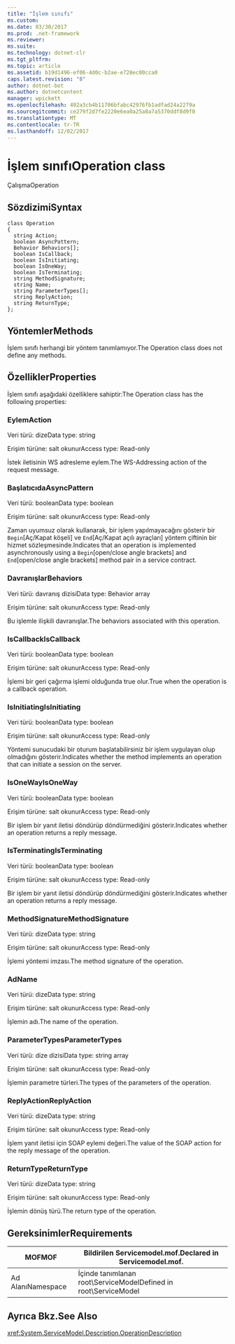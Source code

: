 ```yaml
---
title: "İşlem sınıfı"
ms.custom: 
ms.date: 03/30/2017
ms.prod: .net-framework
ms.reviewer: 
ms.suite: 
ms.technology: dotnet-clr
ms.tgt_pltfrm: 
ms.topic: article
ms.assetid: b19d1496-ef06-4d0c-b2ae-e728ec00cca0
caps.latest.revision: "8"
author: dotnet-bot
ms.author: dotnetcontent
manager: wpickett
ms.openlocfilehash: 492a3cb4b11706bfabc42976fb1adfad24a2279a
ms.sourcegitcommit: ce279f2d7fe2220e6ea0a25a8a7a5370ddf8d9f0
ms.translationtype: MT
ms.contentlocale: tr-TR
ms.lasthandoff: 12/02/2017
---
```

# <a name="operation-class"></a><span data-ttu-id="adf88-102">İşlem sınıfı</span><span class="sxs-lookup"><span data-stu-id="adf88-102">Operation class</span></span>
<span data-ttu-id="adf88-103">Çalışma</span><span class="sxs-lookup"><span data-stu-id="adf88-103">Operation</span></span>  
  
## <a name="syntax"></a><span data-ttu-id="adf88-104">Sözdizimi</span><span class="sxs-lookup"><span data-stu-id="adf88-104">Syntax</span></span>  
  
```  
class Operation  
{  
  string Action;  
  boolean AsyncPattern;  
  Behavior Behaviors[];  
  boolean IsCallback;  
  boolean IsInitiating;  
  boolean IsOneWay;  
  boolean IsTerminating;  
  string MethodSignature;  
  string Name;  
  string ParameterTypes[];  
  string ReplyAction;  
  string ReturnType;  
};  
```  
  
## <a name="methods"></a><span data-ttu-id="adf88-105">Yöntemler</span><span class="sxs-lookup"><span data-stu-id="adf88-105">Methods</span></span>  
 <span data-ttu-id="adf88-106">İşlem sınıfı herhangi bir yöntem tanımlamıyor.</span><span class="sxs-lookup"><span data-stu-id="adf88-106">The Operation class does not define any methods.</span></span>  
  
## <a name="properties"></a><span data-ttu-id="adf88-107">Özellikler</span><span class="sxs-lookup"><span data-stu-id="adf88-107">Properties</span></span>  
 <span data-ttu-id="adf88-108">İşlem sınıfı aşağıdaki özelliklere sahiptir:</span><span class="sxs-lookup"><span data-stu-id="adf88-108">The Operation class has the following properties:</span></span>  
  
### <a name="action"></a><span data-ttu-id="adf88-109">Eylem</span><span class="sxs-lookup"><span data-stu-id="adf88-109">Action</span></span>  
 <span data-ttu-id="adf88-110">Veri türü: dize</span><span class="sxs-lookup"><span data-stu-id="adf88-110">Data type: string</span></span>  
  
 <span data-ttu-id="adf88-111">Erişim türüne: salt okunur</span><span class="sxs-lookup"><span data-stu-id="adf88-111">Access type: Read-only</span></span>  
  
 <span data-ttu-id="adf88-112">İstek iletisinin WS adresleme eylem.</span><span class="sxs-lookup"><span data-stu-id="adf88-112">The WS-Addressing action of the request message.</span></span>  
  
### <a name="asyncpattern"></a><span data-ttu-id="adf88-113">Başlatıcıda</span><span class="sxs-lookup"><span data-stu-id="adf88-113">AsyncPattern</span></span>  
 <span data-ttu-id="adf88-114">Veri türü: boolean</span><span class="sxs-lookup"><span data-stu-id="adf88-114">Data type: boolean</span></span>  
  
 <span data-ttu-id="adf88-115">Erişim türüne: salt okunur</span><span class="sxs-lookup"><span data-stu-id="adf88-115">Access type: Read-only</span></span>  
  
 <span data-ttu-id="adf88-116">Zaman uyumsuz olarak kullanarak, bir işlem yapılmayacağını gösterir bir `Begin`[Aç/Kapat köşeli] ve `End`[Aç/Kapat açılı ayraçları] yöntem çiftinin bir hizmet sözleşmesinde.</span><span class="sxs-lookup"><span data-stu-id="adf88-116">Indicates that an operation is implemented asynchronously using a `Begin`[open/close angle brackets] and `End`[open/close angle brackets] method pair in a service contract.</span></span>  
  
### <a name="behaviors"></a><span data-ttu-id="adf88-117">Davranışlar</span><span class="sxs-lookup"><span data-stu-id="adf88-117">Behaviors</span></span>  
 <span data-ttu-id="adf88-118">Veri türü: davranış dizisi</span><span class="sxs-lookup"><span data-stu-id="adf88-118">Data type: Behavior array</span></span>  
  
 <span data-ttu-id="adf88-119">Erişim türüne: salt okunur</span><span class="sxs-lookup"><span data-stu-id="adf88-119">Access type: Read-only</span></span>  
  
 <span data-ttu-id="adf88-120">Bu işlemle ilişkili davranışlar.</span><span class="sxs-lookup"><span data-stu-id="adf88-120">The behaviors associated with this operation.</span></span>  
  
### <a name="iscallback"></a><span data-ttu-id="adf88-121">IsCallback</span><span class="sxs-lookup"><span data-stu-id="adf88-121">IsCallback</span></span>  
 <span data-ttu-id="adf88-122">Veri türü: boolean</span><span class="sxs-lookup"><span data-stu-id="adf88-122">Data type: boolean</span></span>  
  
 <span data-ttu-id="adf88-123">Erişim türüne: salt okunur</span><span class="sxs-lookup"><span data-stu-id="adf88-123">Access type: Read-only</span></span>  
  
 <span data-ttu-id="adf88-124">İşlemi bir geri çağırma işlemi olduğunda true olur.</span><span class="sxs-lookup"><span data-stu-id="adf88-124">True when the operation is a callback operation.</span></span>  
  
### <a name="isinitiating"></a><span data-ttu-id="adf88-125">IsInitiating</span><span class="sxs-lookup"><span data-stu-id="adf88-125">IsInitiating</span></span>  
 <span data-ttu-id="adf88-126">Veri türü: boolean</span><span class="sxs-lookup"><span data-stu-id="adf88-126">Data type: boolean</span></span>  
  
 <span data-ttu-id="adf88-127">Erişim türüne: salt okunur</span><span class="sxs-lookup"><span data-stu-id="adf88-127">Access type: Read-only</span></span>  
  
 <span data-ttu-id="adf88-128">Yöntemi sunucudaki bir oturum başlatabilirsiniz bir işlem uygulayan olup olmadığını gösterir.</span><span class="sxs-lookup"><span data-stu-id="adf88-128">Indicates whether the method implements an operation that can initiate a session on the server.</span></span>  
  
### <a name="isoneway"></a><span data-ttu-id="adf88-129">IsOneWay</span><span class="sxs-lookup"><span data-stu-id="adf88-129">IsOneWay</span></span>  
 <span data-ttu-id="adf88-130">Veri türü: boolean</span><span class="sxs-lookup"><span data-stu-id="adf88-130">Data type: boolean</span></span>  
  
 <span data-ttu-id="adf88-131">Erişim türüne: salt okunur</span><span class="sxs-lookup"><span data-stu-id="adf88-131">Access type: Read-only</span></span>  
  
 <span data-ttu-id="adf88-132">Bir işlem bir yanıt iletisi döndürüp döndürmediğini gösterir.</span><span class="sxs-lookup"><span data-stu-id="adf88-132">Indicates whether an operation returns a reply message.</span></span>  
  
### <a name="isterminating"></a><span data-ttu-id="adf88-133">IsTerminating</span><span class="sxs-lookup"><span data-stu-id="adf88-133">IsTerminating</span></span>  
 <span data-ttu-id="adf88-134">Veri türü: boolean</span><span class="sxs-lookup"><span data-stu-id="adf88-134">Data type: boolean</span></span>  
  
 <span data-ttu-id="adf88-135">Erişim türüne: salt okunur</span><span class="sxs-lookup"><span data-stu-id="adf88-135">Access type: Read-only</span></span>  
  
 <span data-ttu-id="adf88-136">Bir işlem bir yanıt iletisi döndürüp döndürmediğini gösterir.</span><span class="sxs-lookup"><span data-stu-id="adf88-136">Indicates whether an operation returns a reply message.</span></span>  
  
### <a name="methodsignature"></a><span data-ttu-id="adf88-137">MethodSignature</span><span class="sxs-lookup"><span data-stu-id="adf88-137">MethodSignature</span></span>  
 <span data-ttu-id="adf88-138">Veri türü: dize</span><span class="sxs-lookup"><span data-stu-id="adf88-138">Data type: string</span></span>  
  
 <span data-ttu-id="adf88-139">Erişim türüne: salt okunur</span><span class="sxs-lookup"><span data-stu-id="adf88-139">Access type: Read-only</span></span>  
  
 <span data-ttu-id="adf88-140">İşlemi yöntemi imzası.</span><span class="sxs-lookup"><span data-stu-id="adf88-140">The method signature of the operation.</span></span>  
  
### <a name="name"></a><span data-ttu-id="adf88-141">Ad</span><span class="sxs-lookup"><span data-stu-id="adf88-141">Name</span></span>  
 <span data-ttu-id="adf88-142">Veri türü: dize</span><span class="sxs-lookup"><span data-stu-id="adf88-142">Data type: string</span></span>  
  
 <span data-ttu-id="adf88-143">Erişim türüne: salt okunur</span><span class="sxs-lookup"><span data-stu-id="adf88-143">Access type: Read-only</span></span>  
  
 <span data-ttu-id="adf88-144">İşlemin adı.</span><span class="sxs-lookup"><span data-stu-id="adf88-144">The name of the operation.</span></span>  
  
### <a name="parametertypes"></a><span data-ttu-id="adf88-145">ParameterTypes</span><span class="sxs-lookup"><span data-stu-id="adf88-145">ParameterTypes</span></span>  
 <span data-ttu-id="adf88-146">Veri türü: dize dizisi</span><span class="sxs-lookup"><span data-stu-id="adf88-146">Data type: string array</span></span>  
  
 <span data-ttu-id="adf88-147">Erişim türüne: salt okunur</span><span class="sxs-lookup"><span data-stu-id="adf88-147">Access type: Read-only</span></span>  
  
 <span data-ttu-id="adf88-148">İşlemin parametre türleri.</span><span class="sxs-lookup"><span data-stu-id="adf88-148">The types of the parameters of the operation.</span></span>  
  
### <a name="replyaction"></a><span data-ttu-id="adf88-149">ReplyAction</span><span class="sxs-lookup"><span data-stu-id="adf88-149">ReplyAction</span></span>  
 <span data-ttu-id="adf88-150">Veri türü: dize</span><span class="sxs-lookup"><span data-stu-id="adf88-150">Data type: string</span></span>  
  
 <span data-ttu-id="adf88-151">Erişim türüne: salt okunur</span><span class="sxs-lookup"><span data-stu-id="adf88-151">Access type: Read-only</span></span>  
  
 <span data-ttu-id="adf88-152">İşlem yanıt iletisi için SOAP eylemi değeri.</span><span class="sxs-lookup"><span data-stu-id="adf88-152">The value of the SOAP action for the reply message of the operation.</span></span>  
  
### <a name="returntype"></a><span data-ttu-id="adf88-153">ReturnType</span><span class="sxs-lookup"><span data-stu-id="adf88-153">ReturnType</span></span>  
 <span data-ttu-id="adf88-154">Veri türü: dize</span><span class="sxs-lookup"><span data-stu-id="adf88-154">Data type: string</span></span>  
  
 <span data-ttu-id="adf88-155">Erişim türüne: salt okunur</span><span class="sxs-lookup"><span data-stu-id="adf88-155">Access type: Read-only</span></span>  
  
 <span data-ttu-id="adf88-156">İşlemin dönüş türü.</span><span class="sxs-lookup"><span data-stu-id="adf88-156">The return type of the operation.</span></span>  
  
## <a name="requirements"></a><span data-ttu-id="adf88-157">Gereksinimler</span><span class="sxs-lookup"><span data-stu-id="adf88-157">Requirements</span></span>  
  
|<span data-ttu-id="adf88-158">MOF</span><span class="sxs-lookup"><span data-stu-id="adf88-158">MOF</span></span>|<span data-ttu-id="adf88-159">Bildirilen Servicemodel.mof.</span><span class="sxs-lookup"><span data-stu-id="adf88-159">Declared in Servicemodel.mof.</span></span>|  
|---------|-----------------------------------|  
|<span data-ttu-id="adf88-160">Ad Alanı</span><span class="sxs-lookup"><span data-stu-id="adf88-160">Namespace</span></span>|<span data-ttu-id="adf88-161">İçinde tanımlanan root\ServiceModel</span><span class="sxs-lookup"><span data-stu-id="adf88-161">Defined in root\ServiceModel</span></span>|  
  
## <a name="see-also"></a><span data-ttu-id="adf88-162">Ayrıca Bkz.</span><span class="sxs-lookup"><span data-stu-id="adf88-162">See Also</span></span>  
 <xref:System.ServiceModel.Description.OperationDescription>
